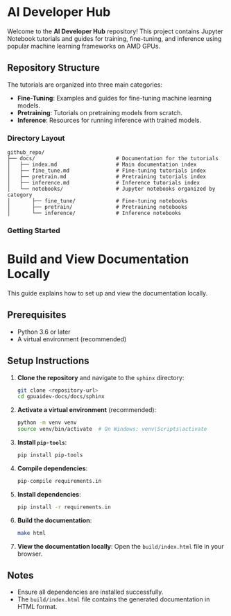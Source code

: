 # AI Developer Hub

Welcome to the **AI Developer Hub** repository! This project contains Jupyter Notebook tutorials and guides for training, fine-tuning, and inference using popular machine learning frameworks on AMD GPUs.

## Repository Structure

The tutorials are organized into three main categories:

- **Fine-Tuning**: Examples and guides for fine-tuning machine learning models.
- **Pretraining**: Tutorials on pretraining models from scratch.
- **Inference**: Resources for running inference with trained models.

### Directory Layout

```
github_repo/
├── docs/                          # Documentation for the tutorials
│   ├── index.md                   # Main documentation index
│   ├── fine_tune.md               # Fine-tuning tutorials index
│   ├── pretrain.md                # Pretraining tutorials index
│   ├── inference.md               # Inference tutorials index
│   └── notebooks/                 # Jupyter notebooks organized by category
│       ├── fine_tune/             # Fine-tuning notebooks
│       ├── pretrain/              # Pretraining notebooks
│       └── inference/             # Inference notebooks
```

### Getting Started


# Build and View Documentation Locally

This guide explains how to set up and view the documentation locally.

## Prerequisites

- Python 3.6 or later
- A virtual environment (recommended)

## Setup Instructions

1. **Clone the repository** and navigate to the `sphinx` directory:
   ```bash
   git clone <repository-url>
   cd gpuaidev-docs/docs/sphinx
   ```

2. **Activate a virtual environment** (recommended):
   ```bash
   python -m venv venv
   source venv/bin/activate  # On Windows: venv\Scripts\activate
   ```

3. **Install `pip-tools`**:
   ```bash
   pip install pip-tools
   ```

4. **Compile dependencies**:
   ```bash
   pip-compile requirements.in
   ```

5. **Install dependencies**:
   ```bash
   pip install -r requirements.in
   ```

6. **Build the documentation**:
   ```bash
   make html
   ```

7. **View the documentation locally**:
   Open the `build/index.html` file in your browser.

## Notes

- Ensure all dependencies are installed successfully.
- The `build/index.html` file contains the generated documentation in HTML format.
